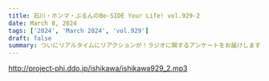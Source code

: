 ```yaml
---
title: 石川・ホンマ・ぶるんのBe-SIDE Your Life! vol.929-2
date: March 8, 2024
tags: ['2024', 'March 2024', 'vol.929']
draft: false
summary: ついにリアルタイムにリアクションが！ラジオに関するアンケートをお届けします！
---
```


http://project-phi.ddo.jp/ishikawa/ishikawa929_2.mp3